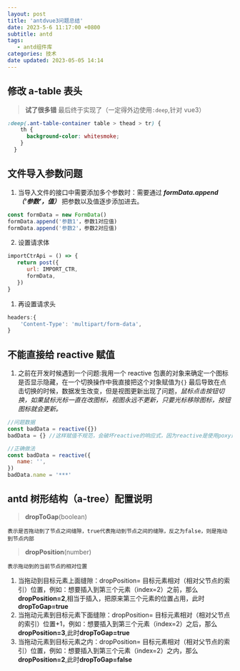 ```yaml
---
layout: post
title: 'antdvue3问题总结'
date: 2023-5-6 11:17:00 +0800
subtitle: antd
tags:
   - antd组件库
categories: 技术
date updated: 2023-05-05 14:14
---
```


## 修改 a-table 表头

> **试了很多错** 最后终于实现了（一定得外边使用`:deep`,针对 vue3）

```css
:deep(.ant-table-container table > thead > tr) {
    th {
      background-color: whitesmoke;
    }
  }
```

## 文件导入参数问题

1. 当导入文件的接口中需要添加多个参数时：需要通过 **_formData.append（‘参数’，值）_** 把参数以及值逐步添加进去。

```js
const formData = new FormData()
formData.append('参数1'，参数1对应值)
formData.append('参数2'，参数2对应值)
```

2. 设置请求体

```js
importCtrApi = () => {
   return post({
      url: IMPORT_CTR,
      formData,
   })
}
```

1. 再设置请求头

```js
headers:{
	'Content-Type': 'multipart/form-data',
}
```

## 不能直接给 reactive 赋值

1. 之前在开发时候遇到一个问题:我用一个 reactive 包裹的对象来确定一个图标是否显示隐藏，在一个切换操作中我直接把这个对象赋值为`{}` 最后导致在点击切换的时候，数据发生改变，但是视图更新出现了问题，_鼠标点击按钮切换，如果鼠标光标一直在改图标，视图永远不更新，只要光标移除图标，按钮图标就会更新。_

```js
//问题数据
const badData = reactive({})
badData = {} //这样赋值不规范，会破坏reactive的响应式，因为reactive是使用poxy进行代理，如果直接赋值就破坏了poxy

//正确做法
const badData = reactive({
   name: '',
})
badData.name = '***'
```

## antd 树形结构（a-tree）配置说明

> **dropToGap**(boolean)

    表示是否拖动到了节点之间缝隙，true代表拖动到节点之间的缝隙，反之为false，则是拖动到节点内部

> **dropPosition**(number)

    表示拖动到的当前节点的相对位置

1. 当拖动到目标元素上面缝隙：dropPosition= 目标元素相对（相对父节点的索引）位置，例如：想要插入到第三个元素（index=2）之前，那么**dropPosition=2**,相当于插入，把原来第三个元素的位置占用，此时**dropToGap=true**
2. 当拖动元素到目标元素下面缝隙：dropPosition= 目标元素相对（相对父节点的索引）位置+1，例如：想要插入到第三个元素（index=2）之后，那么**dropPosition=3**,此时**dropToGap=true**
3. 当拖动元素到目标元素之内：dropPosition= 目标元素相对（相对父节点的索引）位置，例如：想要插入到第三个元素（index=2）之内，那么**dropPosition=2**,此时**dropToGap=false**
